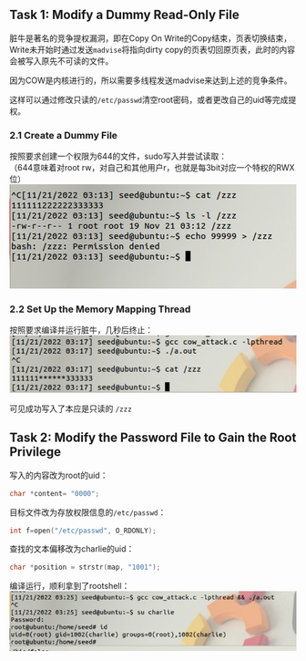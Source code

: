 
## Task 1: Modify a Dummy Read-Only File
脏牛是著名的竞争提权漏洞，即在Copy On Write的Copy结束，页表切换结束，Write未开始时通过发送`madvise`将指向dirty copy的页表切回原页表，此时的内容会被写入原先不可读的文件。  

因为COW是内核进行的，所以需要多线程发送madvise来达到上述的竞争条件。  

这样可以通过修改只读的`/etc/passwd`清空root密码，或者更改自己的uid等完成提权。  

### 2.1 Create a Dummy File

按照要求创建一个权限为644的文件，sudo写入并尝试读取：  
（644意味着对root rw，对自己和其他用户r，也就是每3bit对应一个特权的RWX位）  
![图 1](images/00fbe25ae4f4702b61579123a47d11b39367d4aec70da68d7c5e4b4e519b5c4c.png)  

### 2.2 Set Up the Memory Mapping Thread

按照要求编译并运行脏牛，几秒后终止： 
![图 2](images/b5e274578930a7c4a5b3a44a2a886dc7cb9e5fd94a005d689836203a7e38c6e6.png)  

可见成功写入了本应是只读的 `/zzz`

## Task 2: Modify the Password File to Gain the Root Privilege

写入的内容改为root的uid：
```c
char *content= "0000";
```
目标文件改为存放权限信息的`/etc/passwd`：
```c
int f=open("/etc/passwd", O_RDONLY);
```
查找的文本偏移改为charlie的uid：
```c
char *position = strstr(map, "1001"); 
```

编译运行，顺利拿到了rootshell：  
![图 3](images/0d4638174e296b03067b9a1f1530827cbbe58ea73af293ac298e8a649c9e374a.png)  
